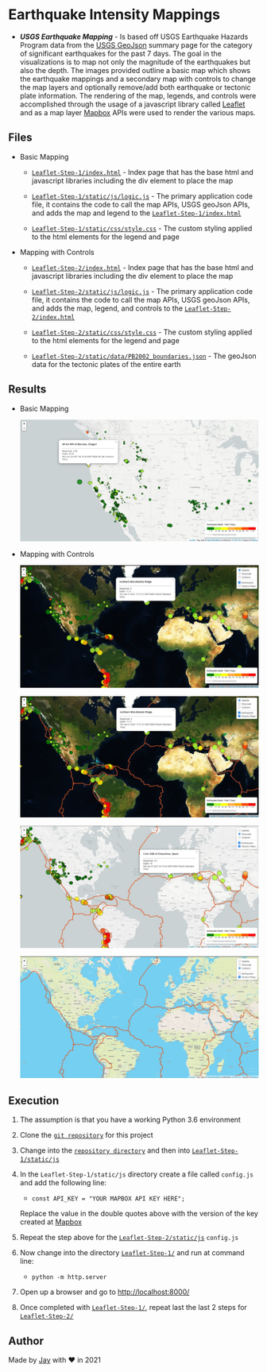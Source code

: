 # Earthquake Intensity Mappings

- **_USGS Earthquake Mapping_** - Is based off USGS Earthquake Hazards Program data from the [USGS GeoJson](https://data.census.gov/cedsci/) summary page for the category of significant earthquakes for the past 7 days. The goal in the visualizations is to map not only the magnitude of the earthquakes but also the depth. The images provided outline a basic map which shows the earthquake mappings and a secondary map with controls to change the map layers and optionally remove/add both earthquake or tectonic plate information. The rendering of the map, legends, and controls were accomplished through the usage of a javascript library called [Leaflet](https://leafletjs.com/) and as a map layer [Mapbox](https://www.mapbox.com/) APIs were used to render the various maps.

## Files

- Basic Mapping

  - [`Leaflet-Step-1/index.html`](Leaflet-Step-1/index.html) - Index page that has the base html and javascript libraries including the div element to place the map

  - [`Leaflet-Step-1/static/js/logic.js`](Leaflet-Step-1/static/js/logic.js) - The primary application code file, it contains the code to call the map APIs, USGS geoJson APIs, and adds the map and legend to the [`Leaflet-Step-1/index.html`](Leaflet-Step-1/index.html)

  - [`Leaflet-Step-1/static/css/style.css`](Leaflet-Step-1/static/css/style.css) - The custom styling applied to the html elements for the legend and page

- Mapping with Controls

  - [`Leaflet-Step-2/index.html`](Leaflet-Step-2/index.html) - Index page that has the base html and javascript libraries including the div element to place the map

  - [`Leaflet-Step-2/static/js/logic.js`](Leaflet-Step-2/static/js/logic.js) - The primary application code file, it contains the code to call the map APIs, USGS geoJson APIs, and adds the map, legend, and controls to the [`Leaflet-Step-2/index.html`](Leaflet-Step-2/index.html)

  - [`Leaflet-Step-2/static/css/style.css`](Leaflet-Step-2/static/css/style.css) - The custom styling applied to the html elements for the legend and page

  - [`Leaflet-Step-2/static/data/PB2002_boundaries.json`](Leaflet-Step-2/static/data/PB2002_boundaries.json) - The geoJson data for the tectonic plates of the entire earth

## Results

- Basic Mapping

  ![screen_1.1](images/Screenshot_1.1.jpg)

- Mapping with Controls

  ![screen_2.1](images/Screenshot_2.1.jpg)

  ![screen_2.2](images/Screenshot_2.2.jpg)

  ![screen_2.3](images/Screenshot_2.3.jpg)

  ![screen_2.4](images/Screenshot_2.4.jpg)

## Execution

1. The assumption is that you have a working Python 3.6 environment
1. Clone the [`git repository`](https://github.com/jayhjman/leaflet-challenge) for this project
1. Change into the [`repository directory`](https://github.com/jayhjman/leaflet-challenge) and then into [`Leaflet-Step-1/static/js`](Leaflet-Step-1/static/js)
1. In the `Leaflet-Step-1/static/js` directory create a file called `config.js` and add the following line:

   - `const API_KEY = "YOUR MAPBOX API KEY HERE";`

   Replace the value in the double quotes above with the version of the key created at [Mapbox](https://www.mapbox.com/)

1. Repeat the step above for the [`Leaflet-Step-2/static/js`](Leaflet-Step-2/static/js) `config.js`
1. Now change into the directory [`Leaflet-Step-1/`](Leaflet-Step-1/) and run at command line:

   - `python -m http.server`

1. Open up a browser and go to [http://localhost:8000/](http://localhost:8000/)
1. Once completed with [`Leaflet-Step-1/`](Leaflet-Step-1/), repeat last the last 2 steps for [`Leaflet-Step-2/`](Leaflet-Step-2/)

## Author

Made by [Jay](https://www.linkedin.com/in/jay-hastings-techy/) with :heart: in 2021
